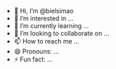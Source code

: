 - 👋 Hi, I’m @bielsimao
- 👀 I’m interested in ...
- 🌱 I’m currently learning ...
- 💞️ I’m looking to collaborate on ...
- 📫 How to reach me ...
- 😄 Pronouns: ...
- ⚡ Fun fact: ...

<!---
bielsimao/bielsimao is a ✨ special ✨ repository because its `README.md` (this file) appears on your GitHub profile.
You can click the Preview link to take a look at your changes.
--->
